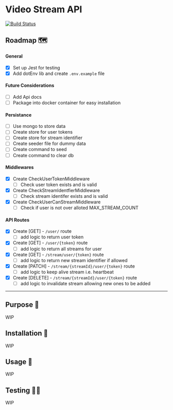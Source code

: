 # Video Stream API

[![Build Status](https://travis-ci.org/rahman95/video-stream-api.svg?branch=master)](https://travis-ci.org/rahman95/video-stream-api)

## Roadmap 🗺

#### General

- [x] Set up Jest for testing
- [x] Add dotEnv lib and create `.env.example` file

#### Future Considerations

- [ ] Add Api docs
- [ ] Package into docker container for easy installation

#### Persistance

- [ ] Use mongo to store data
- [ ] Create store for user tokens
- [ ] Create store for stream identifier
- [ ] Create seeder file for dummy data
- [ ] Create command to seed
- [ ] Create command to clear db

#### Middlewares

- [x] Create CheckUserTokenMiddleware
  - [ ] Check user token exists and is valid
- [x] Create CheckStreamIdentfierMiddleware 
  - [ ] Check stream identifer exists and is valid
- [x] Create CheckUserCanStreamMiddleware
  - [ ] Check if user is not over alloted MAX_STREAM_COUNT

#### API Routes

- [x] Create [GET] - `/user/` route
  - [ ] add logic to return user token
- [x] Create [GET] - `/user/{token}` route
  - [ ] add logic to return all streams for user
- [x] Create [GET] - `/stream/user/{token}` route 
  - [ ] add logic to return new stream identifier if allowed
- [x] Create [PATCH] - `/stream/{streamId}/user/{token}` route 
  - [ ] add logic to keep alive stream i.e. heartbeat
- [x] Create [DELETE] - `/stream/{streamId}/user/{token}` route 
  - [ ] add logic to invalidate stream allowing new ones to be added

---- 
## Purpose 🔎

WIP

## Installation 🎯

WIP

## Usage 🚀

WIP

## Testing 🏋️‍♀️

WIP

